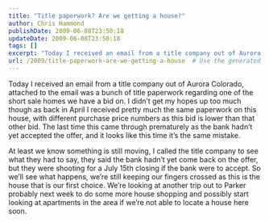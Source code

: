```yaml
---
title: "Title paperwork? Are we getting a house?"
author: Chris Hammond
publishDate: 2009-06-08T23:50:18
updateDate: 2009-06-08T23:50:18
tags: []
excerpt: "Today I received an email from a title company out of Aurora Colorado, attached to the email was a bunch of title paperwork regarding one of the short sale homes we have a bid on. I didn’t get my hopes up too much though as back in April I received pretty much the same paperwork on this house, with different purchase price numbers as this bid is lower than that other bid. The last time this came through prematurely as the bank hadn’t yet accepted the offer, and it looks like this time it’s the same mistake.  At least we know something is still moving, I called the title company to see what they had to say, they said the bank hadn’t yet come back on the offer, but they were shooting for a July 15th closing if the bank were to accept. So we’ll see what happens, we’re still keeping our fingers crossed as this is the house that is our first choice. We’re looking at another trip out to Parker probably next week to do some more house shopping and possibly start looking at apartments in the area if we’re not able to locate a house here soon."
url: /2009/title-paperwork-are-we-getting-a-house  # Use the generated URL with year
---
```

<p>Today I received an email from a title company out of Aurora Colorado, attached to the email was a bunch of title paperwork regarding one of the short sale homes we have a bid on. I didn’t get my hopes up too much though as back in April I received pretty much the same paperwork on this house, with different purchase price numbers as this bid is lower than that other bid. The last time this came through prematurely as the bank hadn’t yet accepted the offer, and it looks like this time it’s the same mistake.</p>  <p>At least we know something is still moving, I called the title company to see what they had to say, they said the bank hadn’t yet come back on the offer, but they were shooting for a July 15th closing if the bank were to accept. So we’ll see what happens, we’re still keeping our fingers crossed as this is the house that is our first choice. We’re looking at another trip out to Parker probably next week to do some more house shopping and possibly start looking at apartments in the area if we’re not able to locate a house here soon.</p>
